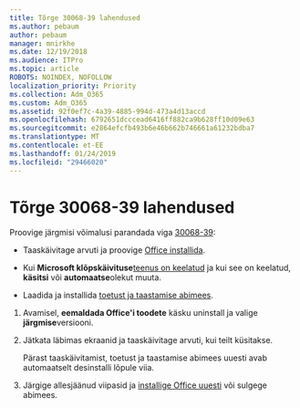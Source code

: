 ```yaml
---
title: Tõrge 30068-39 lahendused
ms.author: pebaum
author: pebaum
manager: mnirkhe
ms.date: 12/19/2018
ms.audience: ITPro
ms.topic: article
ROBOTS: NOINDEX, NOFOLLOW
localization_priority: Priority
ms.collection: Adm_O365
ms.custom: Adm_O365
ms.assetid: 92f0ef7c-4a39-4885-994d-473a4d13accd
ms.openlocfilehash: 6792651dcccead6416ff882ca9b628ff10d09e63
ms.sourcegitcommit: e2864efcfb493b6e46b662b746661a61232bdba7
ms.translationtype: MT
ms.contentlocale: et-EE
ms.lasthandoff: 01/24/2019
ms.locfileid: "29466020"
---
```

# <a name="solutions-for-error-30068-39"></a>Tõrge 30068-39 lahendused

Proovige järgmisi võimalusi parandada viga [30068-39](https://support.office.com/article/963ca3e4-217a-4c16-9c02-ff946548357b?wt.mc_id=Alchemy_ClientDIA):
  
- Taaskäivitage arvuti ja proovige [Office installida](https://portal.office.com/OLS/MySoftware.aspx).
    
- Kui **Microsoft klõpskäivituse**[teenus on keelatud](https://support.office.com/article/963ca3e4-217a-4c16-9c02-ff946548357b?wt.mc_id=Alchemy_ClientDIA) ja kui see on keelatud, **käsitsi** või **automaatse**olekut muuta.
    
- Laadida ja installida [toetust ja taastamise abimees](https://aka.ms/SARA-OfficeUninstall-Alchemy).
    
1. Avamisel, **eemaldada Office'i toodete** käsku uninstall ja valige **järgmise**versiooni. 
    
2. Jätkata läbimas ekraanid ja taaskäivitage arvuti, kui teilt küsitakse.
    
    Pärast taaskäivitamist, toetust ja taastamise abimees uuesti avab automaatselt desinstalli lõpule viia.
    
3. Järgige allesjäänud viipasid ja [installige Office uuesti](https://portal.office.com/OLS/MySoftware.aspx) või sulgege abimees. 
    

